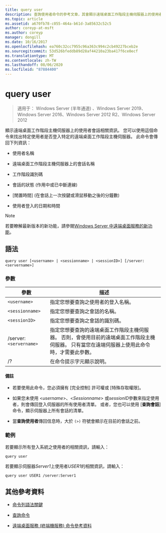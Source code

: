 ```yaml
---
title: query user
description: 查詢使用者命令的參考文章，其會顯示遠端桌面工作階段主機伺服器上的使用者會話相關資訊。
ms.topic: article
ms.assetid: a670fb78-c055-464a-b61d-3a85632c52c5
author: coreyp-at-msft
ms.author: coreyp
manager: dongill
ms.date: 10/16/2017
ms.openlocfilehash: ea760c32cc7955c96a363c994c2cb49227bceb2e
ms.sourcegitcommit: 53d526bfeddb89d28af44210a23ba417f6ce0ecf
ms.translationtype: MT
ms.contentlocale: zh-TW
ms.lasthandoff: 08/06/2020
ms.locfileid: "87884400"
---
```

# <a name="query-user"></a>query user

> 適用于： Windows Server (半年通道) 、Windows Server 2019、Windows Server 2016、Windows Server 2012 R2、Windows Server 2012

顯示遠端桌面工作階段主機伺服器上的使用者會話相關資訊。 您可以使用這個命令來找出特定使用者是否登入特定的遠端桌面工作階段主機伺服器。 此命令會傳回下列資訊：

- 使用者名稱

- 遠端桌面工作階段主機伺服器上的會話名稱

- 工作階段識別碼

- 會話的狀態 (作用中或已中斷連線) 

- [閒置時間] (在會話上一次按鍵或滑鼠移動之後的分鐘數) 

- 使用者登入的日期和時間

> [!NOTE]
> 若要瞭解最新版本的新功能，請參閱[Windows Server 中遠端桌面服務的新功能](/previous-versions/windows/it-pro/windows-server-2012-r2-and-2012/dn283323(v=ws.11))。

## <a name="syntax"></a>語法

```
query user [<username> | <sessionname> | <sessionID>] [/server:<servername>]
```

### <a name="parameters"></a>參數

| 參數 | 描述 |
|--|--|
| `<username>` | 指定您想要查詢之使用者的登入名稱。 |
| `<sessionname>` | 指定您想要查詢之會話的名稱。 |
| `<sessionID>` | 指定您想要查詢之會話的識別碼。 |
| /server:`<servername>` | 指定您想要查詢的遠端桌面工作階段主機伺服器。 否則，會使用目前的遠端桌面工作階段主機伺服器。 只有當您在遠端伺服器上使用此命令時，才需要此參數。 |
| /? | 在命令提示字元顯示說明。 |

#### <a name="remarks"></a>備註

- 若要使用此命令，您必須擁有 [完全控制] 許可權或 [特殊存取權限]。

- 如果您未使用 <*username*>、<*Sessionname*> 或*sessionID*參數來指定使用者，則會傳回登入伺服器的所有使用者清單。 或者，您也可以使用 [**查詢會話**] 命令，顯示伺服器上所有會話的清單。

- 當**查詢使用者**傳回信息時，大於 `(>)` 符號會顯示在目前的會話之前。

### <a name="examples"></a>範例

若要顯示所有登入系統之使用者的相關資訊，請輸入：

```
query user
```

若要顯示伺服器*Server1*上使用者*USER1*的相關資訊，請輸入：

```
query user USER1 /server:Server1
```

## <a name="additional-references"></a>其他參考資料

- [命令列語法關鍵](command-line-syntax-key.md)

- [查詢命令](query.md)

- [遠端桌面服務 (終端機服務) 命令參考資料](remote-desktop-services-terminal-services-command-reference.md)
